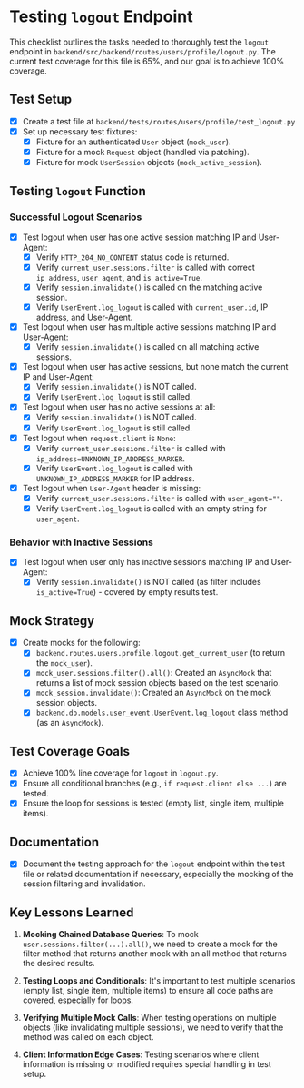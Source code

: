 # Testing `logout` Endpoint

This checklist outlines the tasks needed to thoroughly test the `logout` endpoint in `backend/src/backend/routes/users/profile/logout.py`. The current test coverage for this file is 65%, and our goal is to achieve 100% coverage.

## Test Setup

- [x] Create a test file at `backend/tests/routes/users/profile/test_logout.py`
- [x] Set up necessary test fixtures:
  - [x] Fixture for an authenticated `User` object (`mock_user`).
  - [x] Fixture for a mock `Request` object (handled via patching).
  - [x] Fixture for mock `UserSession` objects (`mock_active_session`).

## Testing `logout` Function

### Successful Logout Scenarios
- [x] Test logout when user has one active session matching IP and User-Agent:
  - [x] Verify `HTTP_204_NO_CONTENT` status code is returned.
  - [x] Verify `current_user.sessions.filter` is called with correct `ip_address`, `user_agent`, and `is_active=True`.
  - [x] Verify `session.invalidate()` is called on the matching active session.
  - [x] Verify `UserEvent.log_logout` is called with `current_user.id`, IP address, and User-Agent.
- [x] Test logout when user has multiple active sessions matching IP and User-Agent:
  - [x] Verify `session.invalidate()` is called on all matching active sessions.
- [x] Test logout when user has active sessions, but none match the current IP and User-Agent:
  - [x] Verify `session.invalidate()` is NOT called.
  - [x] Verify `UserEvent.log_logout` is still called.
- [x] Test logout when user has no active sessions at all:
  - [x] Verify `session.invalidate()` is NOT called.
  - [x] Verify `UserEvent.log_logout` is still called.
- [x] Test logout when `request.client` is `None`:
  - [x] Verify `current_user.sessions.filter` is called with `ip_address=UNKNOWN_IP_ADDRESS_MARKER`.
  - [x] Verify `UserEvent.log_logout` is called with `UNKNOWN_IP_ADDRESS_MARKER` for IP address.
- [x] Test logout when `User-Agent` header is missing:
  - [x] Verify `current_user.sessions.filter` is called with `user_agent=""`.
  - [x] Verify `UserEvent.log_logout` is called with an empty string for `user_agent`.

### Behavior with Inactive Sessions
- [x] Test logout when user only has inactive sessions matching IP and User-Agent:
  - [x] Verify `session.invalidate()` is NOT called (as filter includes `is_active=True`) - covered by empty results test.

## Mock Strategy

- [x] Create mocks for the following:
  - [x] `backend.routes.users.profile.logout.get_current_user` (to return the `mock_user`).
  - [x] `mock_user.sessions.filter().all()`: Created an `AsyncMock` that returns a list of mock session objects based on the test scenario.
  - [x] `mock_session.invalidate()`: Created an `AsyncMock` on the mock session objects.
  - [x] `backend.db.models.user_event.UserEvent.log_logout` class method (as an `AsyncMock`).

## Test Coverage Goals

- [x] Achieve 100% line coverage for `logout` in `logout.py`.
- [x] Ensure all conditional branches (e.g., `if request.client else ...`) are tested.
- [x] Ensure the loop for sessions is tested (empty list, single item, multiple items).

## Documentation

- [x] Document the testing approach for the `logout` endpoint within the test file or related documentation if necessary, especially the mocking of the session filtering and invalidation.

## Key Lessons Learned

1. **Mocking Chained Database Queries**: To mock `user.sessions.filter(...).all()`, we need to create a mock for the filter method that returns another mock with an all method that returns the desired results.

2. **Testing Loops and Conditionals**: It's important to test multiple scenarios (empty list, single item, multiple items) to ensure all code paths are covered, especially for loops.

3. **Verifying Multiple Mock Calls**: When testing operations on multiple objects (like invalidating multiple sessions), we need to verify that the method was called on each object.

4. **Client Information Edge Cases**: Testing scenarios where client information is missing or modified requires special handling in test setup.
